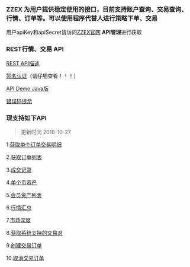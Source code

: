 ### ZZEX 为用户提供稳定使用的接口，目前支持账户查询、交易查询、行情、订单等。可以使用程序代替人进行策略下单、交易
用户apiKey和apiSecret请访问[ZZEX官网](http://www.zzex.pro/) **API管理**进行获取

### REST行情、交易 API
[REST API描述](https://github.com/ZZEXPRO/ZZEX-API-Docs/wiki/API-%E6%8F%8F%E8%BF%B0)

[签名认证](https://github.com/ZZEXPRO/ZZEX-API-Docs/wiki/%E7%AD%BE%E5%90%8D%E8%AE%A4%E8%AF%81)（请仔细查看！！！）

[API Demo Java版](https://github.com/ZZEXPRO/API-Demo-Java)

[错误码提示](https://github.com/ZZEXPRO/ZZEX-API-Docs/wiki/%E9%94%99%E8%AF%AF%E7%A0%81%E6%8F%90%E7%A4%BA)

### 现支持如下API
> 更新时间 2018-10-27

  1.[获取单个订单交易明细](https://github.com/ZZEXPRO/ZZEX-API-Docs/wiki/%E8%8E%B7%E5%8F%96%E5%8D%95%E4%B8%AA%E8%AE%A2%E5%8D%95%E7%9A%84%E4%BA%A4%E6%98%93%E6%98%8E%E7%BB%86)

  2.[获取订单列表](https://github.com/ZZEXPRO/ZZEX-API-Docs/wiki/%E8%8E%B7%E5%8F%96%E8%AE%A2%E5%8D%95%E5%88%97%E8%A1%A8)

  3.[成交记录](https://github.com/ZZEXPRO/ZZEX-API-Docs/wiki/%E8%8E%B7%E5%8F%96%E5%B7%B2%E6%88%90%E4%BA%A4%E8%AE%B0%E5%BD%95)

  4.[单个币资产](https://github.com/ZZEXPRO/ZZEX-API-Docs/wiki/%E8%8E%B7%E5%BE%97%E5%8D%95%E4%B8%AA%E5%B8%81%E7%9A%84%E8%B5%84%E4%BA%A7)

  5.[会员资产列表](https://github.com/ZZEXPRO/ZZEX-API-Docs/wiki/%E8%8E%B7%E5%BE%97%E4%BC%9A%E5%91%98%E8%B5%84%E4%BA%A7%E5%88%97%E8%A1%A8)

  6.[行情汇总](https://github.com/ZZEXPRO/ZZEX-API-Docs/wiki/%E8%8E%B7%E5%8F%96%E6%89%80%E6%9C%89%E8%A1%8C%E6%83%85%E6%B1%87%E6%80%BB)

  7.[市场深度](https://github.com/ZZEXPRO/ZZEX-API-Docs/wiki/%E8%8E%B7%E5%8F%96%E4%BA%A4%E6%98%93%E5%AF%B9%E5%B8%82%E5%9C%BA%E6%B7%B1%E5%BA%A6)

  8.[获取系统支持的交易对](https://github.com/ZZEXPRO/ZZEX-API-Docs/wiki/%E8%8E%B7%E5%8F%96%E7%B3%BB%E7%BB%9F%E6%94%AF%E6%8C%81%E7%9A%84%E4%BA%A4%E6%98%93%E5%AF%B9)
  
  9.[创建交易订单](https://github.com/ZZEXPRO/ZZEX-API-Docs/wiki/%E5%88%9B%E5%BB%BA%E8%AE%A2%E5%8D%95)

  10.[取消交易订单](https://github.com/ZZEXPRO/ZZEX-API-Docs/wiki/%E5%8F%96%E6%B6%88%E8%AE%A2%E5%8D%95)
